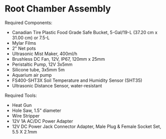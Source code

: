 # Root Chamber Assembly

Required Components:

- Canadian Tire Plastic Food Grade Safe Bucket, 5-Gal/19-L (37.20 cm x 31.00 cm) or 7.5-L
- Mylar Films
- 2" Net pots
- Ultrasonic Mist Maker, 400ml/h
- Brushless DC Fan, 12V, IP67, 120mm x 25mm
- Peristaltic Pump, 12V 3x5mm
- Silicone tube, 3x5mm 5m
- Aquarium air pump
- FS400-SHT3X Soil Temperature and Humidity Sensor (SHT35)
- Ultrasonic Distance Sensor, water-resistant

Required Tools:

- Heat Gun
- Hole Saw, 1.5" diameter
- Wire Stripper
- 12V 1A AC/DC Power Adapter
- 12V DC Power Jack Connector Adapter, Male Plug & Female Socket Set, 5.5 X 2.1mm

